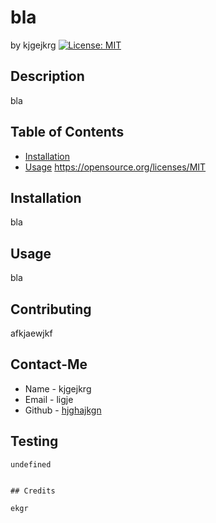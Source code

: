 # bla
  by kjgejkrg
  [![License: MIT](https://img.shields.io/badge/License-MIT-yellow.svg)](https://opensource.org/licenses/MIT)

## Description

bla

## Table of Contents

- [Installation](#installation)
- [Usage](#usage)
https://opensource.org/licenses/MIT

## Installation

bla

## Usage

bla

## Contributing

afkjaewjkf

## Contact-Me
* Name - kjgejkrg
* Email - ligje
* Github - [hjghajkgn](https:github.com/hjghajkgn/)

## Testing
```
undefined


## Credits

ekgr

